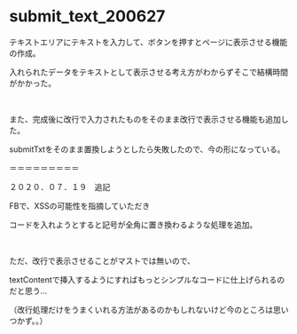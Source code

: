 # submit_text_200627

テキストエリアにテキストを入力して、ボタンを押すとページに表示させる機能の作成。

入れられたデータをテキストとして表示させる考え方がわからずそこで結構時間がかかった。

<br>

また、完成後に改行で入力されたものをそのまま改行で表示させる機能も追加した。

submitTxtをそのまま置換しようとしたら失敗したので、今の形になっている。

＝＝＝＝＝＝＝＝＝

２０２０．０７．１９　追記

FBで、XSSの可能性を指摘していただき

コードを入れようとすると記号が全角に置き換わるような処理を追加。

<br>

ただ、改行で表示させることがマストでは無いので、

textContentで挿入するようにすればもっとシンプルなコードに仕上げられるのだと思う…

（改行処理だけをうまくいれる方法があるのかもしれないけど今のところは思いつかず。。）
